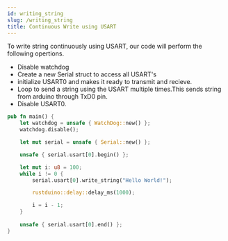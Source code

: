 ```yaml
---
id: writing_string
slug: /writing_string
title: Continuous Write using USART
---
```


To write string continuously using USART, our code will perform the following opertions.
 * Disable watchdog
 * Create a new Serial struct to access all USART's
 * initialize USART0 and makes it ready to transmit and recieve.
 * Loop to send a string using the USART multiple times.This sends string from arduino through TxD0 pin.
 * Disable USART0.


```rust
pub fn main() {
    let watchdog = unsafe { WatchDog::new() };
    watchdog.disable();

    let mut serial = unsafe { Serial::new() };

    unsafe { serial.usart[0].begin() };

    let mut i: u8 = 100;
    while i != 0 {
        serial.usart[0].write_string("Hello World!");

        rustduino::delay::delay_ms(1000);

        i = i - 1;
    }
    
    unsafe { serial.usart[0].end() };
}
```